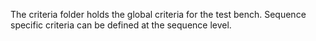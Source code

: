The criteria folder holds the global criteria for the test bench. Sequence specific criteria can be defined at the sequence level.